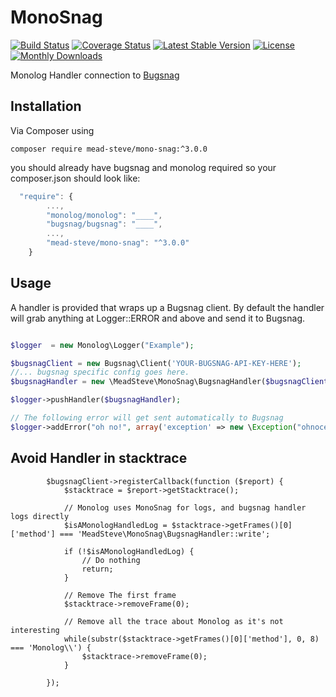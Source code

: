 MonoSnag
==========
[![Build Status](https://travis-ci.org/meadsteve/MonoSnag.png?branch=master)](https://travis-ci.org/meadsteve/MonoSnag)
[![Coverage Status](https://coveralls.io/repos/meadsteve/MonoSnag/badge.png?branch=master)](https://coveralls.io/r/meadsteve/MonoSnag?branch=master)
[![Latest Stable Version](https://poser.pugx.org/mead-steve/mono-snag/v/stable.svg)](https://packagist.org/packages/mead-steve/mono-snag)
[![License](https://poser.pugx.org/mead-steve/mono-snag/license.svg)](https://packagist.org/packages/mead-steve/mono-snag)
[![Monthly Downloads](https://poser.pugx.org/mead-steve/mono-snag/d/monthly.png)](https://packagist.org/packages/mead-steve/mono-snag)

Monolog Handler connection to [Bugsnag](http://bugsnag.com)

Installation
------------
Via Composer using
```shell
composer require mead-steve/mono-snag:^3.0.0
```
you should already have bugsnag and monolog required so your composer.json should look like:
```js
  "require": {
        ...,
        "monolog/monolog": "____",
        "bugsnag/bugsnag": "____",
        ...,
        "mead-steve/mono-snag": "^3.0.0"
    }
```


Usage
------------

A handler is provided that wraps up a Bugsnag client. By default the handler will grab anything at
Logger::ERROR and above and send it to Bugsnag.

```php

$logger  = new Monolog\Logger("Example");

$bugsnagClient = new Bugsnag\Client('YOUR-BUGSNAG-API-KEY-HERE');
//... bugsnag specific config goes here.
$bugsnagHandler = new \MeadSteve\MonoSnag\BugsnagHandler($bugsnagClient);

$logger->pushHandler($bugsnagHandler);

// The following error will get sent automatically to Bugsnag
$logger->addError("oh no!", array('exception' => new \Exception("ohnoception")));

```

Avoid Handler in stacktrace
---------------------------

```
        $bugsnagClient->registerCallback(function ($report) {
            $stacktrace = $report->getStacktrace();

            // Monolog uses MonoSnag for logs, and bugsnag handler logs directly
            $isAMonologHandledLog = $stacktrace->getFrames()[0]['method'] === 'MeadSteve\MonoSnag\BugsnagHandler::write';

            if (!$isAMonologHandledLog) {
                // Do nothing
                return;
            }

            // Remove The first frame
            $stacktrace->removeFrame(0);

            // Remove all the trace about Monolog as it's not interesting
            while(substr($stacktrace->getFrames()[0]['method'], 0, 8) === 'Monolog\\') {
                $stacktrace->removeFrame(0);
            }

        });
```
